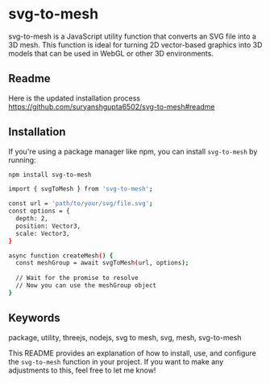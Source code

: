 # svg-to-mesh

svg-to-mesh is a JavaScript utility function that converts an SVG file into a 3D mesh. This function is ideal for turning 2D vector-based graphics into 3D models that can be used in WebGL or other 3D environments.



## Readme

Here is the updated installation process
https://github.com/suryanshgupta6502/svg-to-mesh#readme


## Installation

If you're using a package manager like npm, you can install `svg-to-mesh` by running:


```bash
npm install svg-to-mesh

import { svgToMesh } from 'svg-to-mesh';

const url = 'path/to/your/svg/file.svg';
const options = {
  depth: 2,
  position: Vector3,
  scale: Vector3,
}

async function createMesh() {
  const meshGroup = await svgToMesh(url, options);  
  
  // Wait for the promise to resolve
  // Now you can use the meshGroup object
}

```


## Keywords

package, utility, threejs, nodejs, svg to mesh, svg, mesh, svg-to-mesh


This README provides an explanation of how to install, use, and configure the `svg-to-mesh` function in your project. If you want to make any adjustments to this, feel free to let me know!